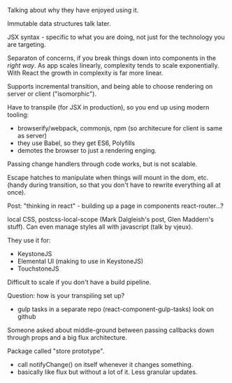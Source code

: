 Talking about why they have enjoyed using it.


Immutable data structures talk later.


JSX syntax - specific to what you are doing, not just for the technology you are
targeting.

Separaton of concerns, if you break things down into components in the *right way*.
As app scales linearly, complexity tends to scale exponentially. With React the
growth in complexity is far more linear.

Supports incremental transition, and being able to choose rendering on server or
client ("isomorphic").

Have to transpile (for JSX in production), so you end up using modern tooling:

 - browserify/webpack, commonjs, npm (so architecure for client is same as server)
 - they use Babel, so they get ES6, Polyfills
 - demotes the browser to just a rendering enging.


Passing change handlers through code works, but is not scalable.


Escape hatches to manipulate when things will mount in the dom, etc. (handy
during transition, so that you don't have to rewrite everything all at once).




Post: "thinking in react" - building up a page in components
react-router...?

local CSS, postcss-local-scope (Mark Dalgleish's post, Glen Maddern's stuff).
Can even manage styles all with javascript (talk by vjeux).


They use it for:

 - KeystoneJS
 - Elemental UI (making to use in KeystoneJS)
 - TouchstoneJS


Difficult to scale if you don't have a build pipeline.



Question: how is your transpiling set up?

 - gulp tasks in a separate repo (react-component-gulp-tasks) look on github


Someone asked about middle-ground between passing callbacks down through props
and a big flux architecture.


Package called "store prototype".

 - call notifyChange() on itself whenever it changes something.
 - basically like flux but without a lot of it. Less granular updates.


